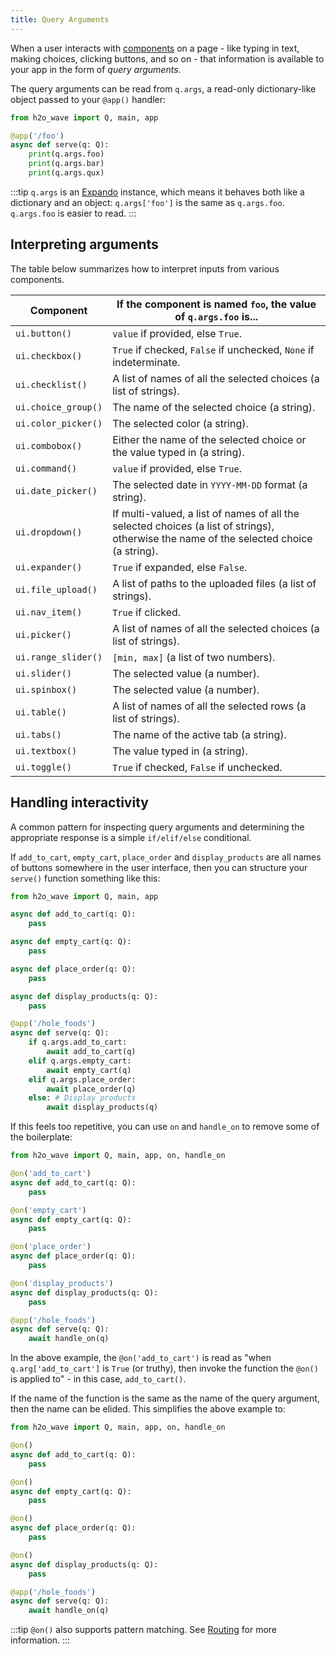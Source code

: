 ```yaml
---
title: Query Arguments
---
```


When a user interacts with [components](/docs/showcase/overview) on a page - like typing in text, making choices, clicking buttons, and so on - that information is available to your app in the form of *query arguments*.

The query arguments can be read from `q.args`, a read-only dictionary-like object passed to your `@app()` handler:

```py {5-7}
from h2o_wave import Q, main, app

@app('/foo')
async def serve(q: Q):
    print(q.args.foo)
    print(q.args.bar)
    print(q.args.qux)
```

:::tip
`q.args` is an [Expando](api/core#Expando) instance, which means it behaves both like a dictionary and an object: `q.args['foo']` is the same as `q.args.foo`. `q.args.foo` is easier to read.
:::

## Interpreting arguments

The table below summarizes how to interpret inputs from various components.

| Component | If the component is named `foo`, the value of `q.args.foo` is... |
|---|---|
| `ui.button()` | `value` if provided, else `True`. |
| `ui.checkbox()` | `True` if checked, `False` if unchecked, `None` if indeterminate. |
| `ui.checklist()` | A list of names of all the selected choices (a list of strings). |
| `ui.choice_group()` | The name of the selected choice (a string). |
| `ui.color_picker()` | The selected color (a string). |
| `ui.combobox()` | Either the name of the selected choice or the value typed in (a string). |
| `ui.command()` | `value` if provided, else `True`. |
| `ui.date_picker()` | The selected date in `YYYY-MM-DD` format (a string). |
| `ui.dropdown()` | If multi-valued, a list of names of all the selected choices (a list of strings), otherwise the name of the selected choice (a string).  |
| `ui.expander()` | `True` if expanded, else `False`. |
| `ui.file_upload()` | A list of paths to the uploaded files (a list of strings). |
| `ui.nav_item()` | `True` if clicked. |
| `ui.picker()` | A list of names of all the selected choices (a list of strings). |
| `ui.range_slider()` | `[min, max]` (a list of two numbers). |
| `ui.slider()` | The selected value (a number). |
| `ui.spinbox()` | The selected value (a number). |
| `ui.table()` | A list of names of all the selected rows (a list of strings). |
| `ui.tabs()` | The name of the active tab (a string). |
| `ui.textbox()` | The value typed in (a string). |
| `ui.toggle()` | `True` if checked, `False` if unchecked. |

## Handling interactivity

A common pattern for inspecting query arguments and determining the appropriate response is a simple `if/elif/else` conditional.

If `add_to_cart`, `empty_cart`, `place_order` and `display_products` are all names of buttons somewhere in the user interface, then you can structure your `serve()` function something like this:

```py {17-24}
from h2o_wave import Q, main, app

async def add_to_cart(q: Q):
    pass

async def empty_cart(q: Q):
    pass

async def place_order(q: Q):
    pass

async def display_products(q: Q):
    pass

@app('/hole_foods')
async def serve(q: Q):
    if q.args.add_to_cart:
        await add_to_cart(q)
    elif q.args.empty_cart:
        await empty_cart(q)
    elif q.args.place_order:
        await place_order(q)
    else: # Display products
        await display_products(q)

```

If this feels too repetitive, you can use `on` and `handle_on` to remove some of the boilerplate:

```py {3,7,11,15,21}
from h2o_wave import Q, main, app, on, handle_on

@on('add_to_cart')
async def add_to_cart(q: Q):
    pass

@on('empty_cart')
async def empty_cart(q: Q):
    pass

@on('place_order')
async def place_order(q: Q):
    pass

@on('display_products')
async def display_products(q: Q):
    pass

@app('/hole_foods')
async def serve(q: Q):
    await handle_on(q)

```

In the above example, the `@on('add_to_cart')` is read as "when `q.arg['add_to_cart']` is `True` (or truthy), then invoke the function the `@on()` is applied to" - in this case, `add_to_cart()`.

If the name of the function is the same as the name of the query argument, then the name can be elided. This simplifies the above example to:

```py {3,7,11,15}
from h2o_wave import Q, main, app, on, handle_on

@on()
async def add_to_cart(q: Q):
    pass

@on()
async def empty_cart(q: Q):
    pass

@on()
async def place_order(q: Q):
    pass

@on()
async def display_products(q: Q):
    pass

@app('/hole_foods')
async def serve(q: Q):
    await handle_on(q)

```

:::tip
`@on()` also supports pattern matching. See [Routing](routing.md) for more information.
:::

